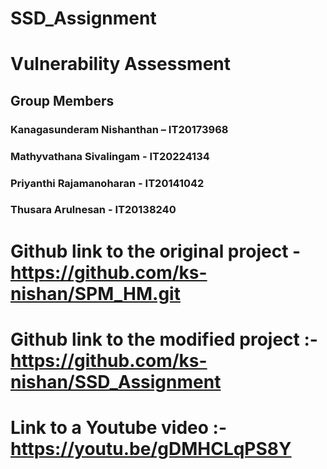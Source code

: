 # SSD_Assignment
# Vulnerability Assessment
## Group Members
### Kanagasunderam Nishanthan – IT20173968
### Mathyvathana Sivalingam - IT20224134
### Priyanthi Rajamanoharan - IT20141042
### Thusara Arulnesan - IT20138240

# Github link to the original project - https://github.com/ks-nishan/SPM_HM.git

# Github link to the modified project :- https://github.com/ks-nishan/SSD_Assignment

# Link to a Youtube video :- https://youtu.be/gDMHCLqPS8Y



